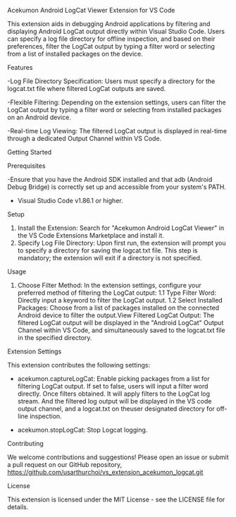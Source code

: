 Acekumon Android LogCat Viewer Extension for VS Code

This extension aids in debugging Android applications by filtering and displaying Android LogCat output directly within Visual Studio Code. Users can specify a log file directory for offline inspection, and based on their preferences, filter the LogCat output by typing a filter word or selecting from a list of installed packages on the device.

Features

-Log File Directory Specification: Users must specify a directory for the logcat.txt file where filtered LogCat outputs are saved.

-Flexible Filtering: Depending on the extension settings, users can filter the LogCat output by typing a filter word or selecting from installed packages on an Android device.

-Real-time Log Viewing: The filtered LogCat output is displayed in real-time through a dedicated Output Channel within VS Code.


Getting Started

Prerequisites

-Ensure that you have the Android SDK installed and that adb (Android Debug Bridge) is correctly set up and accessible from your system's PATH.
- Visual Studio Code v1.86.1 or higher.

Setup

1. Install the Extension: Search for "Acekumon Android LogCat Viewer" in the VS Code Extensions Marketplace and install it.
2. Specify Log File Directory: Upon first run, the extension will prompt you to specify a directory for saving the logcat.txt file. This step is mandatory; the extension will exit if a directory is not specified.

Usage

1. Choose Filter Method: In the extension settings, configure your preferred method of filtering the LogCat output:
1.1 Type Filter Word: Directly input a keyword to filter the LogCat output.
1.2 Select Installed Packages: Choose from a list of packages installed on the connected Android device to filter the output.View Filtered LogCat Output: The filtered LogCat output will be displayed in the "Android LogCat" Output Channel within VS Code, and simultaneously saved to the logcat.txt file in the specified directory.

Extension Settings

This extension contributes the following settings:

- acekumon.captureLogCat: Enable picking packages from a list for filtering LogCat output. If set to false, users will input a filter word directly. Once filters obtained. It will apply filters to the LogCat log stream. And the filtered log output will be displayed in the VS code output channel, and a logcat.txt on theuser designated directory for off-line inspection.

- acekumon.stopLogCat: Stop Logcat logging.

Contributing

We welcome contributions and suggestions! Please open an issue or submit a pull request on our GitHub repository, https://github.com/usarthurchoi/vs_extension_acekumon_logcat.git

License

This extension is licensed under the MIT License - see the LICENSE file for details.


